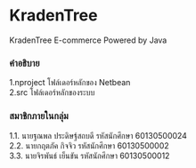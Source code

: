 # KradenTree
KradenTree E-commerce  Powered by Java 

### คำอธิบาย <br>
1.nproject โฟล์เดอร์หลักของ Netbean <br>
2.src โฟล์เดอร์หลักของระบบ <br>

### สมาชิกภายในกลุ่ม <br>
1.1. นายฐณพล ประดิษฐ์สถบดี    รหัสนักศึกษา 60130500024 <br>
2.2. นายกฤตภัค   กิจจิว		รหัสนักศึกษา 60130500002 <br>
3.3. นายจิรพันธ์  เย็นขัน		รหัสนักศึกษา 60130500012 <br>

